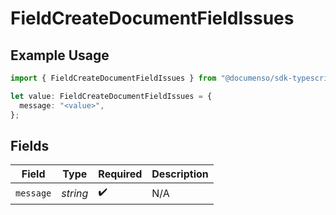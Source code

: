 # FieldCreateDocumentFieldIssues

## Example Usage

```typescript
import { FieldCreateDocumentFieldIssues } from "@documenso/sdk-typescript/models/errors";

let value: FieldCreateDocumentFieldIssues = {
  message: "<value>",
};
```

## Fields

| Field              | Type               | Required           | Description        |
| ------------------ | ------------------ | ------------------ | ------------------ |
| `message`          | *string*           | :heavy_check_mark: | N/A                |
